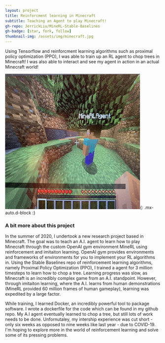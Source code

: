 ```yaml
---
layout: project
title: Reinforcment learning in Minecraft
subtitle: Teaching an Agent to play Minecraft!
gh-repo: JerrickLiu/MineRL-Stable-Baselines
gh-badge: [star, fork, follow]
thumbnail-img: /assets/img/minecraft.jpg
---
```


Using Tensorflow and reinforcment learning algorithms such as proximal policy optimization (PPO), I was able to train up an RL agent to chop trees in Minecraft! I was also able to interact and see my agent in action in an actual Minecraft world!

![Agent](/assets/img/minecraft.jpg){: .mx-auto.d-block :}

### A bit more about this project

In the summer of 2020, I undertook a new research
project based in Minecraft. The goal was to teach an
A.I. agent to learn how to play Minecraft through
the custom OpenAI gym environment MineRL using
reinforcement and imitaiton learning. OpenAI gym
provides environments and frameworks of environments
for you to implement your RL algorithms in. Using
the Stable Baselines repo of reinforcement learning
algorithms, namely Proximal Policy Optimization
(PPO), I trained a agent for 3 million timesteps to
learn how to chop a tree. Learning progress was
slow, as Minecraft is an incredibly complex game
from an A.I. standpoint. However, through imitaiton
learning, where the A.I. learns from human
demonstrations (MineRL provided 60 million frames of
human gameplay), learning was expedited by a large
factor.

While training, I learned Docker, an incredibly
powerful tool to package software. I wrote a
dockerfile for the code which can be found in my
github repo. My A.I agent eventually learned to chop
a tree, but still lots of work needs to be done.
Unfornutaley, my intership experience was cut short - only six weeks as opposed to nine weeks like last
year - due to COVID-19. I'm hoping to explore more
in the world of reinforcement learning and solve
some of its pressing problems.